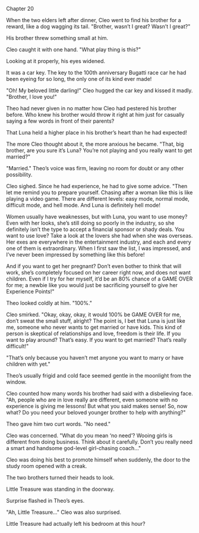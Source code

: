Chapter 20

When the two elders left after dinner, Cleo went to find his brother for a reward, like a dog wagging its tail. "Brother, wasn’t I great? Wasn’t I great?"


His brother threw something small at him.


Cleo caught it with one hand. "What play thing is this?"


Looking at it properly, his eyes widened.


It was a car key. The key to the 100th anniversary Bugatti race car he had been eyeing for so long, the only one of its kind ever made!


"Oh! My beloved little darling!" Cleo hugged the car key and kissed it madly. "Brother, I love you!"


Theo had never given in no matter how Cleo had pestered his brother before. Who knew his brother would throw it right at him just for casually saying a few words in front of their parents?


That Luna held a higher place in his brother’s heart than he had expected!


The more Cleo thought about it, the more anxious he became. "That, big brother, are you sure it’s Luna? You’re not playing and you really want to get married?"


"Married." Theo’s voice was firm, leaving no room for doubt or any other possibility.


Cleo sighed. Since he had experience, he had to give some advice. "Then let me remind you to prepare yourself. Chasing after a woman like this is like playing a video game. There are different levels: easy mode, normal mode, difficult mode, and hell mode. And Luna is definitely hell mode!


Women usually have weaknesses, but with Luna, you want to use money? Even with her looks, she’s still doing so poorly in the industry, so she definitely isn’t the type to accept a financial sponsor or shady deals. You want to use love? Take a look at the lovers she had when she was overseas. Her exes are everywhere in the entertainment industry, and each and every one of them is extraordinary. When I first saw the list, I was impressed, and I’ve never been impressed by something like this before!


And if you want to get her pregnant? Don’t even bother to think that will work, she’s completely focused on her career right now, and does not want children. Even if I try for her myself, it’d be an 80% chance of a GAME OVER for me; a newbie like you would just be sacrificing yourself to give her Experience Points!"


Theo looked coldly at him. "100%."


Cleo smirked. "Okay, okay, okay, it would 100% be GAME OVER for me, don’t sweat the small stuff, alright? The point is, I bet that Luna is just like me, someone who never wants to get married or have kids. This kind of person is skeptical of relationships and love, freedom is their life. If you want to play around? That’s easy. If you want to get married? That’s really difficult!"


"That’s only because you haven’t met anyone you want to marry or have children with yet."


Theo’s usually frigid and cold face seemed gentle in the moonlight from the window.


Cleo counted how many words his brother had said with a disbelieving face. "Ah, people who are in love really are different, even someone with no experience is giving me lessons! But what you said makes sense! So, now what? Do you need your beloved younger brother to help with anything?"


Theo gave him two curt words. "No need."


Cleo was concerned. "What do you mean ‘no need’? Wooing girls is different from doing business. Think about it carefully. Don’t you really need a smart and handsome god-level girl-chasing coach…"


Cleo was doing his best to promote himself when suddenly, the door to the study room opened with a creak.


The two brothers turned their heads to look.


Little Treasure was standing in the doorway.


Surprise flashed in Theo’s eyes.


"Ah, Little Treasure…" Cleo was also surprised.


Little Treasure had actually left his bedroom at this hour?

